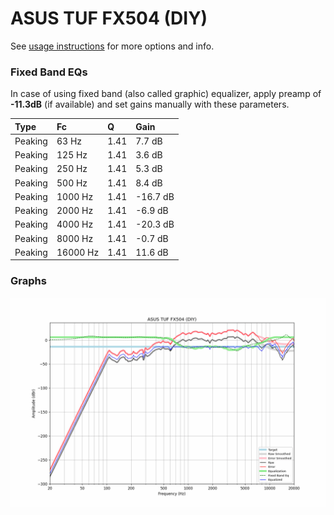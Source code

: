 # ASUS TUF FX504 (DIY)
See [usage instructions](https://github.com/jaakkopasanen/AutoEq#usage) for more options and info.

### Fixed Band EQs
In case of using fixed band (also called graphic) equalizer, apply preamp of **-11.3dB**
(if available) and set gains manually with these parameters.

| Type    | Fc       |    Q | Gain     |
|:--------|:---------|:-----|:---------|
| Peaking | 63 Hz    | 1.41 | 7.7 dB   |
| Peaking | 125 Hz   | 1.41 | 3.6 dB   |
| Peaking | 250 Hz   | 1.41 | 5.3 dB   |
| Peaking | 500 Hz   | 1.41 | 8.4 dB   |
| Peaking | 1000 Hz  | 1.41 | -16.7 dB |
| Peaking | 2000 Hz  | 1.41 | -6.9 dB  |
| Peaking | 4000 Hz  | 1.41 | -20.3 dB |
| Peaking | 8000 Hz  | 1.41 | -0.7 dB  |
| Peaking | 16000 Hz | 1.41 | 11.6 dB  |

### Graphs
![](./ASUS%20TUF%20FX504%20(DIY).png)